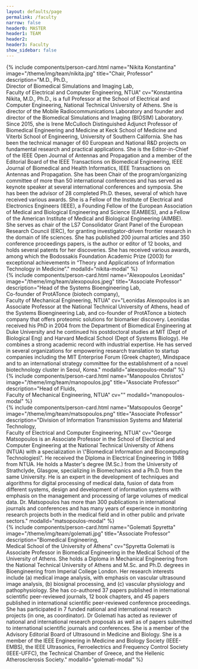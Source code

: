 ```yaml
---
layout: defaults/page
permalink: /faculty
narrow: false
header0: MASTER
header1: TEAM
header2:
header3: Faculty
show_sidebar: false
---
```

<div class="container faculty-section mt-5">
  <div class="row">
    <div class="col-sm-4">
      {% include components/person-card.html
        name="Nikita Konstantina"
        image="/theme/img/team/nikita.jpg"
        title="Chair, Professor"
        description="M.D., Ph.D.,<br/>Director of Biomedical Simulations and Imaging Lab,<br/>Faculty of Electrical and Computer Engineering, NTUA"
        cv="Konstantina Nikita, M.D., Ph.D., is a full Professor at the School of Electrical and Computer Engineering, National Technical University of Athens. She is director of the Mobile Radiocommunications Laboratory and founder and director of the Biomedical Simulations and Imaging (BIOSIM) Laboratory. Since 2015, she is Irene McCulloch Distinguished Adjunct Professor of Biomedical Engineering and Medicine at Keck School of Medicine and Viterbi School of Engineering, University of Southern California. She has been the technical manager of 60 European and National R&D projects on fundamental research and practical applications. She is the Editor-in-Chief of the IEEE Open Journal of Antennas and Propagation and a member of the Editorial Board of the IEEE Transactions on Biomedical Engineering, IEEE Journal of Biomedical and Health Informatics, IEEE Transactions on Antennas and Propagation. She has been Chair of the program/organizing committee of more than 50 international conferences and has served as keynote speaker at several international conferences and symposia. She has been the advisor of 28 completed Ph.D. theses, several of which have received various awards. She is a Fellow of the Institute of Electrical and Electronics Engineers (IEEE), a Founding Fellow of the European Association of Medical and Biological Engineering and Science (EAMBES), and a Fellow of the American Institute of Medical and Biological Engineering (AIMBE). She serves as chair of the LS7 Consolidator Grant Panel of the European Research Council (ERC), for granting investigator-driven frontier research in the domain of life sciences. She has published 200 journal articles and 350 conference proceedings papers, is the author or editor of 12 books, and holds several patents for her discoveries. She has received various awards, among which the Bodossakis Foundation Academic Prize (2003) for exceptional achievements in “Theory and Applications of Information Technology in Medicine”."
        modalId="nikita-modal"
      %}
    </div>
    <div class="col-sm-4">
      {% include components/person-card.html
        name="Alexopoulos Leonidas"
        image="/theme/img/team/alexopoulos.jpeg"
        title="Associate Professor"
        description="Head of the Systems Bioengineering Lab,<br/>Co-founder of ProtATonce (biotech company),<br/>Faculty of Mechanical Engineering, NTUA"
        cv="Leonidas Alexopoulos is an Associate Professor at the National Technical University of Athens, head of the Systems Bioengineering Lab, and co-founder of ProtATonce a biotech company that offers proteomic solutions for biomarker discovery. Leonidas received his PhD in 2004 from the Department of Biomedical Engineering at Duke University and he continued his postdoctoral studies at MIT (Dept of Biological Eng) and Harvard Medical School (Dept of Systems Biology). He combines a strong academic record with industrial expertise. He has served in several organizations for empowering research translation to startup companies including the MIT Enterprise Forum (Greek chapter), Mindspace and to an international strategy committee for the establishment of a novel biotechnology cluster in Seoul, Korea."
        modalId="alexopoulos-modal"
      %}
    </div>
    <div class="col-sm-4">
      {% include components/person-card.html
        name="Manopoulos Christos"
        image="/theme/img/team/manopoulos.jpg"
        title="Associate Professor"
        description="Head of Fluids,<br/>Faculty of Mechanical Engineering, NTUA"
        cv=""
        modalId="manopoulos-modal"
      %}
    </div>
  </div>
  <div class="row">
    <div class="col-sm-6">
      {% include components/person-card.html
        name="Matsopoulos George"
        image="/theme/img/team/matsopoulos.png"
        title="Associate Professor"
        description="Division of Information Transmission Systems and Material Technology,<br/>Faculty of Electrical and Computer Engineering, NTUA"
        cv="George Matsopoulos is an Associate Professor in the School of Electrical and Computer Engineering at the National Technical University of Athens (NTUA) with a specialization in \"Biomedical Information and Biocomputing Technologies\". He received the Diploma in Electrical Engineering in 1988 from NTUA. He holds a Master's degree (M.Sc.) from the University of Strathclyde, Glasgow, specializing in Biomechanics and a Ph.D. from the same University. He is an expert in the development of techniques and algorithms for digital processing of medical data, fusion of data from different systems, design and development of information systems with emphasis on the management and processing of large volumes of medical data. Dr. Matsopoulos has more than 300 publications in international journals and conferences and has many years of experience in monitoring research projects both in the medical field and in other public and private sectors."
        modalId="matsopoulos-modal"
      %}
    </div>
    <div class="col-sm-6">
      {% include components/person-card.html
        name="Golemati Spyretta"
        image="/theme/img/team/golemati.jpg"
        title="Associate Professor"
        description="Biomedical Engineering,<br/>Medical School of the University of Athens"
        cv="Spyretta Golemati is Associate Professor in Biomedical Engineering in the Medical School of the University of Athens. She holds a Diploma in Mechanical Engineering from the National Technical University of Athens and M.Sc. and Ph.D. degrees in Bioengineering from Imperial College London.  Her research interests include (a) medical image analysis, with emphasis on vascular ultrasound image analysis, (b) biosignal processing, and (c) vascular physiology and pathophysiology. She has co-authored 37 papers published in international scientific peer-reviewed journals, 12 book chapters, and 45 papers published in international scientific peer-reviewed conference proceedings. She has participated in 7 funded national and international research projects (in one, as coordinator). Dr Golemati has acted as reviewer of national and international research proposals as well as of papers submitted to international scientific journals and conferences. She is a member of the Advisory Editorial Board of Ultrasound in Medicine and Biology. She is a member of the IEEE Engineering in Medicine and Biology Society (IEEE-EMBS), the IEEE Ultrasonics, Ferroelectrics and Frequency Control Society (IEEE-UFFC), the Technical Chamber of Greece, and the Hellenic Atherosclerosis Society."
        modalId="golemati-modal"
      %}
    </div>
  </div>
</div>
